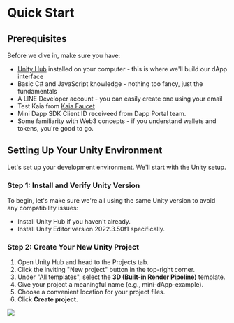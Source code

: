 # Quick Start

## Prerequisites

Before we dive in, make sure you have:

- [Unity Hub](https://unity.com/download) installed on your computer - this is where we'll build our dApp interface
- Basic C# and JavaScript knowledge - nothing too fancy, just the fundamentals
- A LINE Developer account - you can easily create one using your email
- Test Kaia from [Kaia Faucet](https://faucet.kaia.io/)
- Mini Dapp SDK Client ID receiveed from Dapp Portal team.
- Some familiarity with Web3 concepts - if you understand wallets and tokens, you're good to go.

## Setting Up Your Unity Environment

Let's set up your development environment. We'll start with the Unity setup.

### Step 1: Install and Verify Unity Version

To begin, let's make sure we're all using the same Unity version to avoid any compatibility issues:

- Install Unity Hub if you haven't already.
- Install Unity Editor version 2022.3.50f1 specifically.

### Step 2: Create Your New Unity Project

1. Open Unity Hub and head to the Projects tab.
2. Click the inviting "New project" button in the top-right corner.
3. Under "All templates", select the **3D (Built-in Render Pipeline)** template.
4. Give your project a meaningful name (e.g., mini-dApp-example).
5. Choose a convenient location for your project files.
6. Click **Create project**.

![](/img/minidapps/unity-minidapp/create-unity-mini-dApp.png)
